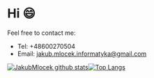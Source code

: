 # Hi :smile:
Feel free to contact me:  
* Tel: +48600270504  
* Email: jakub.mlocek.informatyka@gmail.com

[![JakubMlocek github stats](https://github-readme-stats.vercel.app/api?username=JakubMlocek&count_private=true&show_icons=true&theme=radical&hide_rank=false)](https://github.com/JakubMlocek/github-readme-stats)[![Top Langs](https://github-readme-stats.vercel.app/api/top-langs/?username=JakubMlocek)](https://github.com/JakubMlocek/github-readme-stats)



